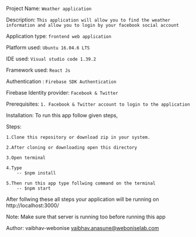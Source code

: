 Project Name: `Weather application`

Description: `This application will allow you to find the weather information and allow you to login by your facebook social account`

Application type: `frontend web application`

Platform used: `Ubuntu 16.04.6 LTS`

IDE used: `Visual studio code 1.39.2`

Framework used: `React Js`

Authentication : `Firebase SDK Authentication`

Firebase Identity provider: `Facebook & Twitter`

Prerequisites: 
`1. Facebook & Twitter account to login to the application`

Installation: To run this app follow given steps,

Steps:

    1.Clone this repository or download zip in your system.
    
    2.After cloning or downloading open this directory 
            
    3.Open terminal 
    
    4.Type
        -- $npm install
        
    5.Then run this app type follwing command on the terminal
        -- $npm start
After follwing these all steps your application will be running on http://localhost:3000/

Note: Make sure that server is running too before running this app 

Author: vaibhav-webonise vaibhav.anasune@weboniselab.com
